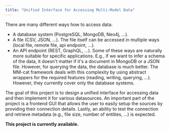 ```yaml
---
title: "Unified Interface for Accessing Multi-Model Data"
---
```


There are many different ways how to access data:
- A database system (PostgreSQL, MongoDB, Neo4j, ...).
- A file (CSV, JSON, ...). The file itself can be accessed in multiple ways (local file, remote file, api endpoint, ...).
- An API endpoint (REST, GraphQL, ...).
Some of these ways are naturally more suitable for specific applications. E.g., if we want to infer a schema of the data, it doesn't matter if it's a document in MongoDB or a JSON file. However, for querying the data, the database is much better. The MM-cat framework deals with this complexity by using abstract wrappers for the required features (reading, writing, querying, ...). However, they currently cover only the database systems.

The goal of this project is to design a unified interface for accessing data and then implement it for various datasources. An important part of the project is a frontend GUI that allows the user to easily setup the sources by providing their connection details. Lastly, an ability to test the connection and retrieve metadata (e.g., file size, number of entities, ...) is expected.

**This project is currently available.**